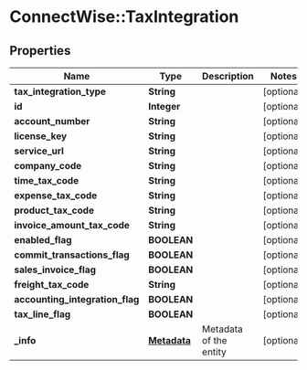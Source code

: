 # ConnectWise::TaxIntegration

## Properties
Name | Type | Description | Notes
------------ | ------------- | ------------- | -------------
**tax_integration_type** | **String** |  | [optional] 
**id** | **Integer** |  | [optional] 
**account_number** | **String** |  | [optional] 
**license_key** | **String** |  | [optional] 
**service_url** | **String** |  | [optional] 
**company_code** | **String** |  | [optional] 
**time_tax_code** | **String** |  | [optional] 
**expense_tax_code** | **String** |  | [optional] 
**product_tax_code** | **String** |  | [optional] 
**invoice_amount_tax_code** | **String** |  | [optional] 
**enabled_flag** | **BOOLEAN** |  | [optional] 
**commit_transactions_flag** | **BOOLEAN** |  | [optional] 
**sales_invoice_flag** | **BOOLEAN** |  | [optional] 
**freight_tax_code** | **String** |  | [optional] 
**accounting_integration_flag** | **BOOLEAN** |  | [optional] 
**tax_line_flag** | **BOOLEAN** |  | [optional] 
**_info** | [**Metadata**](Metadata.md) | Metadata of the entity | [optional] 


